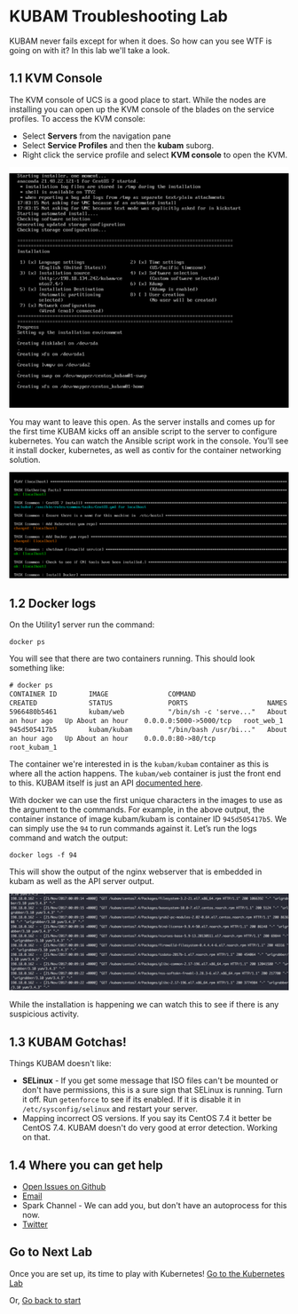 # KUBAM Troubleshooting Lab

KUBAM never fails except for when it does.  So how can you see WTF is going on with it? In this lab we'll take a look. 

## 1.1 KVM Console

The KVM console of UCS is a good place to start.  While the nodes are installing you can open up the KVM console of the blades on the service profiles.  To access the KVM console:

* Select __Servers__ from the navigation pane
* Select __Service Profiles__ and then the __kubam__ suborg.
* Right click the service profile and select __KVM console__ to open the KVM.   

![KVM console](../images/UCS05.png)

You may want to leave this open.  As the server installs and comes up for the first time KUBAM kicks off an ansible script to the server to configure kubernetes.  You can watch the Ansible script work in the console.  You’ll see it install docker, kubernetes, as well as contiv for the container networking solution. 

![KVM console](../images/UCS06.png)


## 1.2 Docker logs

On the Utility1 server run the command:

```
docker ps
```

You will see that there are two containers running.  This should look something like: 

```
# docker ps
CONTAINER ID        IMAGE               COMMAND                  CREATED             STATUS              PORTS                    NAMES
5966480b5461        kubam/web           "/bin/sh -c 'serve..."   About an hour ago   Up About an hour    0.0.0.0:5000->5000/tcp   root_web_1
945d505417b5        kubam/kubam         "/bin/bash /usr/bi..."   About an hour ago   Up About an hour    0.0.0.0:80->80/tcp       root_kubam_1
```
The container we're interested in is the ```kubam/kubam``` container as this is where all the action happens.  The ```kubam/web``` container is just the front end to this.  KUBAM itself is just an API [documented here](https://github.com/CiscoUcs/KUBaM/tree/master/kubam).

With docker we can use the first unique characters in the images to use as the argument to the commands.  For example, in the above output, the container instance of image kubam/kubam is container ID ```945d505417b5```.  We can simply use the ```94``` to run commands against it.  Let’s run the logs command and watch the output:

```
docker logs -f 94
```
This will show the output of the nginx webserver that is embedded in kubam as well as the API server output. 

![docker output](../images/kubam14.png)

While the installation is happening we can watch this to see if there is any suspicious activity. 

## 1.3 KUBAM Gotchas!

Things KUBAM doesn't like:

* __SELinux__ - If you get some message that ISO files can't be mounted or don't have permissions, this is a sure sign that SELinux is running.  Turn it off.  Run ```getenforce``` to see if its enabled.  If it is disable it in ```/etc/sysconfig/selinux``` and restart your server.
* Mapping incorrect OS versions.  If you say its CentOS 7.4 it better be CentOS 7.4. KUBAM doesn't do very good at error detection.  Working on that. 


## 1.4 Where you can get help

* [Open Issues on Github](https://github.com/CiscoUcs/KUBaM/issues)
* [Email](kubam-feedback@cisco.com)
* Spark Channel - We can add you, but don't have an autoprocess for this now. 
* [Twitter](https://twitter.com/vallard)


## Go to Next Lab

Once you are set up, its time to play with Kubernetes!  [Go to the Kubernetes Lab](./kubernetes.md)

Or, [Go back to start](../README.md)

 